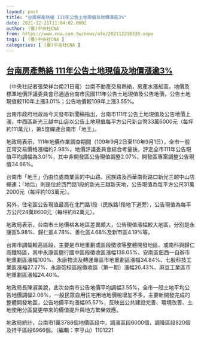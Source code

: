 ```yaml
---
layout: post
title: "台南房產熱絡 111年公告土地現值及地價漲逾3%"
date: 2021-12-21T11:04:02.000Z
author: (臺)中央社CNA
from: https://www.cna.com.tw/news/afe/202112210330.aspx
tags: [ (臺)中央社CNA ]
categories: [ (臺)中央社CNA ]
---
```

<!--1640084642000-->
[台南房產熱絡 111年公告土地現值及地價漲逾3%](https://www.cna.com.tw/news/afe/202112210330.aspx)
------

<div>
<div></div><div><p>（中央社記者張榮祥台南21日電）台南不動產交易熱絡，房產水漲船高，地價及標準地價評議委員會已通過台南市民國111年公告土地現值及公告地價，公告土地現值較110年上漲3.01%；公告地價較109年上漲3.55%。</p><p>台南市政府地政局今天發布新聞稿指出，台南市111年公告土地現值及公告地價上漲，中西區新光三越中山店以公告土地現值每平方公尺新台幣33萬6000元（每坪約111萬元），第5度蟬連台南市「地王」。</p><p>地政局表示，111年地價作業調查期間（109年9月2日至110年9月1日），全市一般正常交易價格漲幅約2.98%，地價評議委員會綜合考量後，評定全市111年公告現值平均調幅為3.01%，其中非開發區公告現值調整2.07%，開發區專案調整公告現值34.66%。</p><p>台南市「地王」仍由位處商業區的中山路、民族路及西華南街路口新光三越中山店蟬連；「地后」則是位於西門路1段的新光三越新天地，公告現值為每平方公尺31萬2000元（每坪約103萬元）。</p><p>另外，住宅區公告現值最高在北門路1段（民族路1段地下道旁），公告現值為每平方公尺24萬8600元（每坪約82萬元）。</p><p>地政局表示，台南市土地價格各地區差異頗大，公告現值漲幅較大地區，分別是永康區5.98%、歸仁區4.78%、善化區4.68%及新市區4.19%等。</p><p>台南市調幅較高區段，主要是市地重劃或區段徵收等整體開發地區、或南科與歸仁高鐵特區，其中永康區鹽行國中區段徵收區漲幅138.05%、安南區佃西一自辦市地重劃區漲幅100%、永康物流及轉運專區市地重劃區漲幅34.84%、七股科技工業區漲福27.27%、永康砲校區段徵收區（第一期）漲幅26.43%、麻豆工業區市地重劃區漲幅24.40%。</p><p>地政局長陳淑美說，此次台南市公告地價平均調幅3.55%，全市一般土地平均公告地價調幅2.06%，一般民眾自用住宅用地地價稅增加不多，主要新開發完成的整體開發地區，公告地價平均漲幅95.57%，反映出公共建設完善、環境改善、土地使用分區變更帶來的價值提升與地方繁榮效應。</p><p>地政局統計，台南市1萬3786個地價區段中，調漲區段6000個，調降區段820個及持平區段6966個。（編輯：李亨山）1101221</p></div>
</div>
